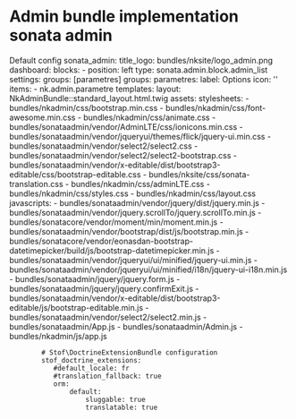 Admin bundle implementation sonata admin
========================

Default config
        sonata_admin:
            title_logo: bundles/nksite/logo_admin.png
                dashboard:
                    blocks:
                        -
                            position: left
                            type: sonata.admin.block.admin_list
                            settings:
                                groups: [parametres]
                    groups:
                        parametres:
                            label: Options
                            icon: '<i class="fa fa-cog"></i>'
                            items:
                                - nk.admin.parametre
                templates:
                    layout: NkAdminBundle::standard_layout.html.twig
                assets:
                     stylesheets:
                        - bundles/nkadmin/css/bootstrap.min.css
                        - bundles/nkadmin/css/font-awesome.min.css
                        - bundles/nkadmin/css/animate.css
                        - bundles/sonataadmin/vendor/AdminLTE/css/ionicons.min.css
                        - bundles/sonataadmin/vendor/jqueryui/themes/flick/jquery-ui.min.css
                        - bundles/sonataadmin/vendor/select2/select2.css
                        - bundles/sonataadmin/vendor/select2/select2-bootstrap.css
                        - bundles/sonataadmin/vendor/x-editable/dist/bootstrap3-editable/css/bootstrap-editable.css
                        - bundles/nksite/css/sonata-translation.css
                        - bundles/nkadmin/css/adminLTE.css
                        - bundles/nkadmin/css/styles.css
                        - bundles/nkadmin/css/layout.css
                     javascripts:
                        - bundles/sonataadmin/vendor/jquery/dist/jquery.min.js
                        - bundles/sonataadmin/vendor/jquery.scrollTo/jquery.scrollTo.min.js
                        - bundles/sonatacore/vendor/moment/min/moment.min.js
                        - bundles/sonataadmin/vendor/bootstrap/dist/js/bootstrap.min.js
                        - bundles/sonatacore/vendor/eonasdan-bootstrap-datetimepicker/build/js/bootstrap-datetimepicker.min.js
                        - bundles/sonataadmin/vendor/jqueryui/ui/minified/jquery-ui.min.js
                        - bundles/sonataadmin/vendor/jqueryui/ui/minified/i18n/jquery-ui-i18n.min.js
                        - bundles/sonataadmin/jquery/jquery.form.js
                        - bundles/sonataadmin/jquery/jquery.confirmExit.js
                        - bundles/sonataadmin/vendor/x-editable/dist/bootstrap3-editable/js/bootstrap-editable.min.js
                        - bundles/sonataadmin/vendor/select2/select2.min.js
                        - bundles/sonataadmin/App.js
                        - bundles/sonataadmin/Admin.js
                        - bundles/nkadmin/js/app.js
            
            # Stof\DoctrineExtensionBundle configuration
            stof_doctrine_extensions:
               #default_locale: fr
               #translation_fallback: true
               orm:
                   default:
                       sluggable: true
                       translatable: true
